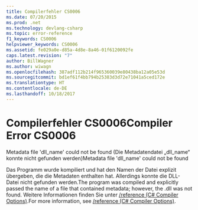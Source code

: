 ```yaml
---
title: Compilerfehler CS0006
ms.date: 07/20/2015
ms.prod: .net
ms.technology: devlang-csharp
ms.topic: error-reference
f1_keywords: CS0006
helpviewer_keywords: CS0006
ms.assetid: fe029a0e-d85a-4d8e-8a46-01f6120092fe
caps.latest.revision: "7"
author: BillWagner
ms.author: wiwagn
ms.openlocfilehash: 387adf112b214f965360039e80438ba12a05e53d
ms.sourcegitcommit: bd1ef61f4bb794b25383d3d72e71041a5ced172e
ms.translationtype: HT
ms.contentlocale: de-DE
ms.lasthandoff: 10/18/2017
---
```

# <a name="compiler-error-cs0006"></a><span data-ttu-id="00d52-102">Compilerfehler CS0006</span><span class="sxs-lookup"><span data-stu-id="00d52-102">Compiler Error CS0006</span></span>
<span data-ttu-id="00d52-103">Metadata file 'dll_name' could not be found (Die Metadatendatei „dll_name“ konnte nicht gefunden werden)</span><span class="sxs-lookup"><span data-stu-id="00d52-103">Metadata file 'dll_name' could not be found</span></span>  
  
 <span data-ttu-id="00d52-104">Das Programm wurde kompiliert und hat den Namen der Datei explizit übergeben, die die Metadaten enthalten hat. Allerdings konnte die DLL-Datei nicht gefunden werden.</span><span class="sxs-lookup"><span data-stu-id="00d52-104">The program was compiled and explicitly passed the name of a file that contained metadata; however, the .dll was not found.</span></span> <span data-ttu-id="00d52-105">Weitere Informationen finden Sie unter [/reference (C# Compiler Options)](../../../csharp/language-reference/compiler-options/reference-compiler-option.md).</span><span class="sxs-lookup"><span data-stu-id="00d52-105">For more information, see [/reference (C# Compiler Options)](../../../csharp/language-reference/compiler-options/reference-compiler-option.md).</span></span>
